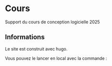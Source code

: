# Cours

Support du cours de conception logicielle 2025

## Informations

Le site est construit avec hugo. 

Vous pouvez le lancer en local avec la commande :